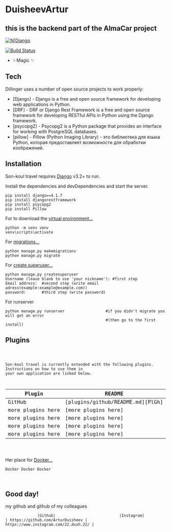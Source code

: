 <h1 class="code-line" data-line-start=0 data-line-end=1 ><a id="DuisheevArtur_0"></a>DuisheevArtur</h1>
<h2 class="code-line" data-line-start=1 data-line-end=2 ><a id="this_is_the_backend_part_of_the_son_kyol_travel_project_1"></a>this is the backend part of the AlmaCar project</h2>
<p class="has-line-data" data-line-start="3" data-line-end="4"><a href="https://www.djangoproject.com/"><img src="https://static.djangoproject.com/img/logos/django-logo-negative.1d528e2cb5fb.png" alt="N|Django"></a></p>
<p class="has-line-data" data-line-start="5" data-line-end="6"><a href="https://travis-ci.org/joemccann/dillinger"><img src="https://travis-ci.org/joemccann/dillinger.svg?branch=master" alt="Build Status"></a></p>
<ul>
<li class="has-line-data" data-line-start="8" data-line-end="9">✨Magic ✨</li>
</ul>
<h2 class="code-line" data-line-start=11 data-line-end=12 ><a id="Tech_11"></a>Tech</h2>
<p class="has-line-data" data-line-start="13" data-line-end="14">Dillinger uses a number of open source projects to work properly:</p>
<ul>
<li class="has-line-data" data-line-start="15" data-line-end="16">[Django] - Django is a free and open source framework for developing web applications in Python.</li>
<li class="has-line-data" data-line-start="16" data-line-end="17">[DRF] - DRF or Django Rest Framework is a free and open source framework for developing RESTful APIs in Python using the Django framework.</li>
<li class="has-line-data" data-line-start="17" data-line-end="18">[psycopg2] - Psycopg2 is a Python package that provides an interface for working with PostgreSQL databases.</li>
<li class="has-line-data" data-line-start="18" data-line-end="19">[pillow] - Pillow (Python Imaging Library) - это библиотека для языка Python, которая предоставляет возможности для обработки изображений.</li>
</ul>
<h2 class="code-line" data-line-start=21 data-line-end=22 ><a id="Installation_21"></a>Installation</h2>
<p class="has-line-data" data-line-start="23" data-line-end="24">Son-koul travel requires <a href="https://docs.djangoproject.com/en/4.1/">Django</a> v3.2+ to run.</p>
<p class="has-line-data" data-line-start="25" data-line-end="26">Install the dependencies and devDependencies and start the server.</p>
<pre><code class="has-line-data" data-line-start="28" data-line-end="33" class="language-sh">pip install django==<span class="hljs-number">4.1</span>.<span class="hljs-number">7</span>
pip install djangorestframework
pip install psycopg2
pip install Pillow
</code></pre>
<p class="has-line-data" data-line-start="34" data-line-end="35">For to download the <a href="https://docs.python.org/3/library/venv.html">virtual environment…</a></p>
<pre><code class="has-line-data" data-line-start="37" data-line-end="40" class="language-sh">python -m venv venv
venv\scripts\activate
</code></pre>
<p class="has-line-data" data-line-start="41" data-line-end="42">For <a href="https://docs.djangoproject.com/en/4.1/topics/migrations/#:~:text=Migrations%20are%20Python%20files%20containing,them%20out%20into%20a%20file">migrations…</a></p>
<pre><code class="has-line-data" data-line-start="44" data-line-end="47" class="language-sh">python manage.py makemigrations 
python manage.py migrate
</code></pre>
<p class="has-line-data" data-line-start="48" data-line-end="49">For <a href="https://www.geeksforgeeks.org/how-to-create-superuser-in-django/">create superuser…</a></p>
<pre><code class="has-line-data" data-line-start="51" data-line-end="56" class="language-sh">python manage.py createsuperuser
Username (leave blank to use <span class="hljs-string">'your nickname'</span>): <span class="hljs-comment">#first step</span>
Email address:  <span class="hljs-comment">#second step (write email adress(example:example@example.com))</span>
password:       <span class="hljs-comment">#third step (write password)</span>
</code></pre>
<p class="has-line-data" data-line-start="57" data-line-end="58">For runserver</p>
<pre><code class="has-line-data" data-line-start="60" data-line-end="63" class="language-sh">python manage.py runserver                  <span class="hljs-comment">#if you didn't migrate you will get an error</span>
                                            <span class="hljs-comment">#(then go to the first install)</span>
</code></pre>
<h2 class="code-line" data-line-start=63 data-line-end=64 ><a id="Plugins_63"></a>Plugins</h2>
<pre><code class="has-line-data" data-line-start="65" data-line-end="78" class="language-sh">

Son-koul travel is currently extended with the following plugins.
Instructions on how to use them <span class="hljs-keyword">in</span> your own application are linked below.

| Plugin | README |
| ------ | ------ |
| GitHub | [plugins/github/README.md][PlGh] |
| more plugins here| [more plugins here] |
| more plugins here| [more plugins here] |
| more plugins here| [more plugins here] |
| more plugins here| [more plugins here] |
</code></pre>
<p class="has-line-data" data-line-start="82" data-line-end="83">Her place for <a href="https://docs.docker.com/">Docker…</a></p>
<pre><code class="has-line-data" data-line-start="85" data-line-end="90" class="language-sh">Docker Docker Docker



</code></pre>
<h2 class="code-line" data-line-start=91 data-line-end=92 ><a id="Good_day_91"></a>Good day!</h2>
<p class="has-line-data" data-line-start="92" data-line-end="93">my github and github of my colleagues</p>
<pre><code class="has-line-data" data-line-start="94" data-line-end="98" class="language-sh">              |Github|                            |Instagram|
| https://github.com/ArturDuisheev | https://www.instagram.com/<span class="hljs-number">22</span>.dush.<span class="hljs-number">22</span>/ |

</code></pre>
